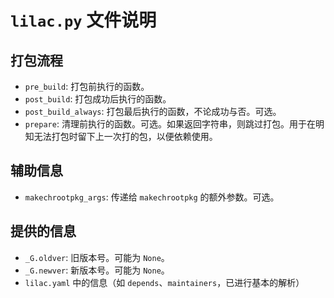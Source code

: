 # `lilac.py` 文件说明

## 打包流程
* `pre_build`: 打包前执行的函数。
* `post_build`: 打包成功后执行的函数。
* `post_build_always`: 打包最后执行的函数，不论成功与否。可选。
* `prepare`: 清理前执行的函数。可选。如果返回字符串，则跳过打包。用于在明知无法打包时留下上一次打的包，以便依赖使用。

## 辅助信息
* `makechrootpkg_args`: 传递给 `makechrootpkg` 的额外参数。可选。

## 提供的信息
* `_G.oldver`: 旧版本号。可能为 `None`。
* `_G.newver`: 新版本号。可能为 `None`。
* `lilac.yaml` 中的信息（如 `depends`、`maintainers`，已进行基本的解析）

